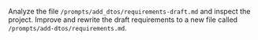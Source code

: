 Analyze the file `/prompts/add_dtos/requirements-draft.md` and inspect the project. Improve and rewrite the draft
requirements to a new file called `/prompts/add-dtos/requirements.md`.